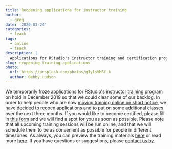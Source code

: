 ```yaml
---
title: Reopening applications for instructor training
author:
  - greg
date: '2020-03-24'
categories:
  - teach
tags:
  - online
  - teach
description: |
  Applications for RStudio's instructor training and certification program have reopened.
slug: reopening-training-applications
photo:
  url: https://unsplash.com/photos/gJylsVMSf-k
  author: Debby Hudson
---
```


We temporarily froze applications for RStudio's [instructor training program][training] on hold in December 2019
so that we could clear some of our backlog.
In order to help people who are now [moving training online on short notice][webinar],
we have decided to reopen applications
and to put on some additional classes over the next three months.
If you would like to become certified,
please fill in [this form][form] and we will find a spot for you as soon as possible.
Please note that all upcoming training sessions will be run online,
and that we will schedule them to be as convenient as possible
for people in different timezones.
As always,
you can preview the training materials [here][slides]
or read more [here][t3].
If you have questions or suggestions,
please [contact us by][email].

[email]: mailto:greg.wilson@rstudio.com
[form]: https://forms.gle/kRucY2joTiPYWmPr8
[slides]: https://drive.google.com/drive/folders/13ohFt3D0EJ5PDbMaWTxnHH-hwA7G0IvY
[t3]: http://teachtogether.tech
[training]: https://education.rstudio.com/trainers/
[webinar]: https://education.rstudio.com/blog/2020/03/online-teaching-qa/
